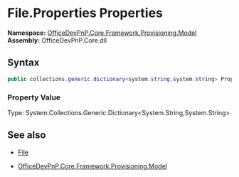 # File.Properties Properties
**Namespace:** [OfficeDevPnP.Core.Framework.Provisioning.Model](OfficeDevPnP.Core.Framework.Provisioning.Model.md)  
**Assembly:** OfficeDevPnP.Core.dll  
## Syntax
```C#
public collections.generic.dictionary<system.string,system.string> Properties { get; }
```

### Property Value
Type: System.Collections.Generic.Dictionary<System.String,System.String>  

## See also
- [File](File.md) 

- [OfficeDevPnP.Core.Framework.Provisioning.Model](OfficeDevPnP.Core.Framework.Provisioning.Model.md)

